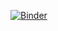 [![Binder](https://mybinder.org/badge_logo.svg)](https://mybinder.org/v2/gh/ShinkuKira21/MathsWorksheets.git/HEAD)